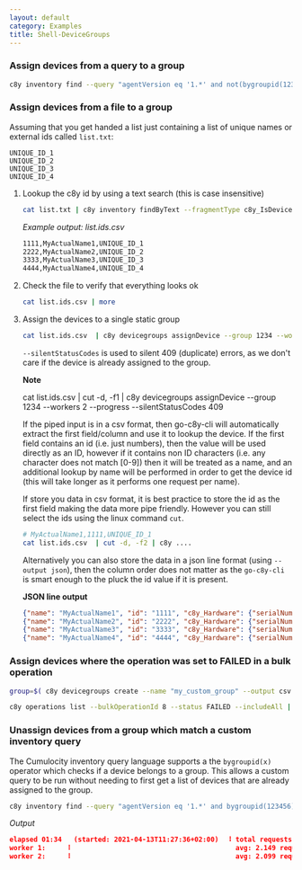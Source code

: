 ```yaml
---
layout: default
category: Examples
title: Shell-DeviceGroups
---
```


### Assign devices from a query to a group

```sh
c8y inventory find --query "agentVersion eq '1.*' and not(bygroupid(123456))" --includeAll | c8y devicegroups assignDevice --group 123456 --workers 2 --progress
```

### Assign devices from a file to a group

Assuming that you get handed a list just containing a list of unique names or external ids called `list.txt`:

```text
UNIQUE_ID_1
UNIQUE_ID_2
UNIQUE_ID_3
UNIQUE_ID_4
```

1. Lookup the c8y id by using a text search (this is case insensitive)

    ```sh
    cat list.txt | c8y inventory findByText --fragmentType c8y_IsDevice --select id,name,c8y_Hardware.serialNumber -o csv > list.ids.csv
    ```

    *Example output: list.ids.csv*

    ```sh
    1111,MyActualName1,UNIQUE_ID_1
    2222,MyActualName2,UNIQUE_ID_2
    3333,MyActualName3,UNIQUE_ID_3
    4444,MyActualName4,UNIQUE_ID_4
    ```

2. Check the file to verify that everything looks ok

    ```sh
    cat list.ids.csv | more
    ```

3. Assign the devices to a single static group

    ```sh
    cat list.ids.csv  | c8y devicegroups assignDevice --group 1234 --workers 2 --progress --silentStatusCodes 409
    ```

    `--silentStatusCodes` is used to silent 409 (duplicate) errors, as we don't care if the device is already assigned to the group.

    **Note**

    cat list.ids.csv  | cut -d, -f1 | c8y devicegroups assignDevice --group 1234 --workers 2 --progress --silentStatusCodes 409

    If the piped input is in a csv format, then go-c8y-cli will automatically extract the first field/column and use it to lookup the device. If the first field contains an id (i.e. just numbers), then the value will be used directly as an ID, however if it contains non ID characters (i.e. any character does not match [0-9]) then it will be treated as a name, and an additional lookup by name will be performed in order to get the device id (this will take longer as it performs one request per name).

    If store you data in csv format, it is best practice to store the id as the first field making the data more pipe friendly. However you can still select the ids using the linux command `cut`.

    ```sh
    # MyActualName1,1111,UNIQUE_ID_1
    cat list.ids.csv  | cut -d, -f2 | c8y ....
    ```
    
    Alternatively you can also store the data in a json line format (using `--output json`), then the column order does not matter as the `go-c8y-cli` is smart enough to the pluck the id value if it is present.

    **JSON line output**

    ```json
    {"name": "MyActualName1", "id": "1111", "c8y_Hardware": {"serialNumber": "UNIQUE_ID_1"}}
    {"name": "MyActualName2", "id": "2222", "c8y_Hardware": {"serialNumber": "UNIQUE_ID_2"}}
    {"name": "MyActualName3", "id": "3333", "c8y_Hardware": {"serialNumber": "UNIQUE_ID_3"}}
    {"name": "MyActualName4", "id": "4444", "c8y_Hardware": {"serialNumber": "UNIQUE_ID_4"}}    
    ```

### Assign devices where the operation was set to FAILED in a bulk operation

```sh
group=$( c8y devicegroups create --name "my_custom_group" --output csv --select id )

c8y operations list --bulkOperationId 8 --status FAILED --includeAll | c8y devicegroups assignDevice --group $group --workers 2 --progress --silentStatusCodes 409
```

### Unassign devices from a group which match a custom inventory query

The Cumulocity inventory query language supports a the `bygroupid(x)` operator which checks if a device belongs to a group. This allows a custom query to be run without needing to first get a list of devices that are already assigned to the group. 

```sh
c8y inventory find --query "agentVersion eq '1.*' and bygroupid(123456)" --includeAll | c8y devicegroups unassignDevice --group 123456 --workers 2 --progress
```

*Output*

```json
elapsed 01:34   (started: 2021-04-13T11:27:36+02:00)  ⠸ total requests sent:  399
worker 1:     ⠸                                         avg: 2.149 request/s
worker 2:     ⠸                                         avg: 2.099 request/s
```
